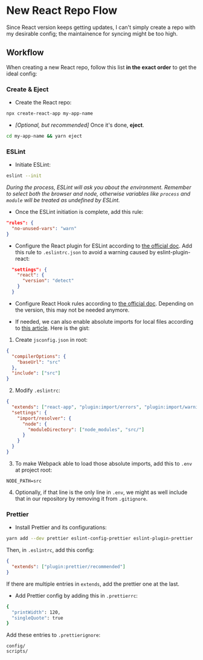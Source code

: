 # New React Repo Flow

Since React version keeps getting updates, I can't simply create a repo with my desirable config; the maintainence for syncing might be too high.

## Workflow

When creating a new React repo, follow this list **in the exact order** to get the ideal config:

### Create & Eject


- Create the React repo:

```bash
npx create-react-app my-app-name
```

- *[Optional, but recommended]* Once it's done, **eject**.

```bash
cd my-app-name && yarn eject
```

### ESLint 

- Initiate ESLint:

```bash
eslint --init
```

*During the process, ESLint will ask you about the environment. Remember to select both the browser and node, otherwise variables like `process` and `module` will be treated as undefined by ESLint.*

- Once the ESLint initiation is complete, add this rule:
```json
"rules": {
  "no-unused-vars": "warn"
}
```

- Configure the React plugin for ESLint according to [the official doc](https://github.com/yannickcr/eslint-plugin-react). Add this rule to `.eslintrc.json` to avoid a warning caused by eslint-plugin-react:

```json
  "settings": {
    "react": {
      "version": "detect"
    }
  }
```

- Configure React Hook rules according to [the official doc](https://www.npmjs.com/package/eslint-plugin-react-hooks). Depending on the version, this may not be needed anymore.

- If needed, we can also enable absolute imports for local files according to [this article](https://dev.to/oliverandrich/absolute-imports-with-create-react-app-and-vscode-ihn). Here is the gist:

1. Create `jsconfig.json` in root:
```json
{
  "compilerOptions": {
    "baseUrl": "src"
  },
  "include": ["src"]
}
```

2. Modify `.eslintrc`:
```json
{
  "extends": ["react-app", "plugin:import/errors", "plugin:import/warnings"],
  "settings": {
    "import/resolver": {
      "node": {
        "moduleDirectory": ["node_modules", "src/"]
      }
    }
  }
}
```

3. To make Webpack able to load those absolute imports, add this to `.env` at project root:
```
NODE_PATH=src
```

4. Optionally, if that line is the only line in `.env`, we might as well include that in our repository by removing it from `.gitignore`.

### Prettier

- Install Prettier and its configurations:

```bash
yarn add --dev prettier eslint-config-prettier eslint-plugin-prettier
```

Then, in `.eslintrc`, add this config:

```json
{
  "extends": ["plugin:prettier/recommended"]
}
```

If there are multiple entries in `extends`, add the prettier one at the last.

- Add Prettier config by adding this in `.prettierrc`:

```bash
{
  "printWidth": 120,
  "singleQuote": true
}
```

Add these entries to `.prettierignore`:

```
config/
scripts/
```
